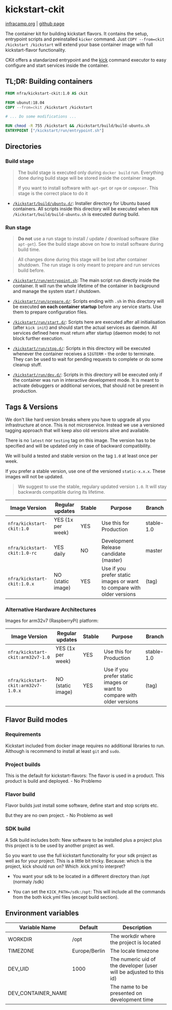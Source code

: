 # kickstart-ckit

[infracamp.org](https://infracamp.org) | [github page](https://github.com/infracamp/kickstart-ckit)

The container kit for building kickstart flavors. It contains the setup, entrypoint scripts
and preinstalled `kicker` command. Just  `COPY --from=ckit /kickstart /kickstart` will extend
your base container image with full kickstart-flavor functionality. 

CKit offers a standarized entrypoint and the [kick](https://gighub.com/infracamp/kicker) command
executor to easy configure and start services inside the container.

## TL;DR: Building containers

```dockerfile
FROM nfra/kickstart-ckit:1.0 AS ckit

FROM ubunut:18.04
COPY --from=ckit /kickstart /kickstart

# ... Do some modifications ...

RUN chmod -R 755 /kickstart && /kickstart/build/build-ubuntu.sh
ENTRYPOINT ["/kickstart/run/entrypoint.sh"]
```


## Directories

### Build stage

> The build stage is executed only during `docker build` run. Everything done during 
> build stage will be stored inside the container image.
>
> If you want to install software with `apt-get` or `npm` or `composer`. This stage
> is the correct place to do it

- [`/kickstart/build/ubuntu.d/`](kickstart/flavor/build.d): Installer directory for
  Ubuntu based containers. All scripts inside this directory will be executed when
  `RUN /kickstart/build/build-ubuntu.sh` is executed during build.


### Run stage

> **Do not** use a run stage to install / update / download software (like `apt-get`). 
> See the build stage above on how to install software during build time.

> All changes done during this stage will be lost after container shutdown. The run stage
> is only meant to prepare and run services build before.

- [`/kickstart/run/entrypoint.sh`](kickstart/run/entrypoint.sh): The main script run directly
  inside the container. It will run the whole lifetime of the container in background and
  manage the system start / shutdown.
  
- [`/kickstart/run/prepare.d/`](kickstart/run/prepare.d): Scripts ending with `.sh` in this
  directory will be executed **on each container startup** before any service starts. Use them
  to prepare configuration files.
  
- [`/kickstart/run/start.d/`](kickstart/run/start.d): Scripts here are executed after all
  initialisation (after `kick init`) and should start the actual services as daemon. All
  services defined here must return after startup (daemon mode) to not block further execution.
  
- [`/kickstart/run/stop.d/`](kickstart/run/stop.d): Scripts in this directory will be executed
  whenever the container receives a `SIGTERM` - the order to terminate. They can be used to
  wait for pending requests to complete or do some cleanup stuff. 
  
- [`/kickstart/run/dev.d/`](kickstart/run/dev.d): Scripts in this directory will be executed
  only if the container was run in interactive development mode. It is meant to activate
  debuggers or additional services, that should not be present in production.
  
  
  
## Tags & Versions

We don't like hard version breaks where you have to upgrade all you infrastructure at once.
This is not microservice. Instead we use a versioned tagging approach that will keep also
old versions alive and available.

There is no `latest` nor `testing` tag on this image. The version has to be specified
and will be updated only in case of backward compatibility.

We will build a tested and stable version on the tag `1.0` at least once per week.

If you prefer a stable version, use one of the versioned `static-x.x.x`. These images
will not be updated.

> We suggest to use the stable, regulary updated version `1.0`. It will stay 
> backwards compatible during its lifetime. 

| Image Version                      | Regular updates    | Stable  | Purpose | Branch |
|------------------------------------|--------------------|---------|---------|--------|
| `nfra/kickstart-ckit:1.0`          | YES (1x per week)  | YES     | Use this for Production                   | stable-1.0    |
| `nfra/kickstart-ckit:1.0-rc`       | YES daily          | NO      | Development Release candidate (master)    | master        |
| `nfra/kickstart-ckit:1.0.x`        | NO (static image)  | YES     | Use if you prefer static images or want to compare with older versions | (tag) |

### Alternative Hardware Architectures

Images for arm32v7 (RaspberryPi) platform:

| Image Version                      | Regular updates    | Stable  | Purpose | Branch |
|------------------------------------|--------------------|---------|---------|--------|
| `nfra/kickstart-ckit:arm32v7-1.0`          | YES (1x per week)  | YES     | Use this for Production                   | stable-1.0    |
| `nfra/kickstart-ckit:arm32v7-1.0.x` | NO (static image)  | YES     | Use if you prefer static images or want to compare with older versions | (tag) |


## Flavor Build modes

### Requirements

Kickstart included from docker image requires no additional libraries to run. Although is
recommend to install at least `git` and `sudo`.

### Project builds

This is the default for kickstart-flavors: The flavor is used in a product. This
product is build and deployed. - No Problemo

### Flavor build

Flavor builds just install some software, define start and stop scripts etc.

But they are no own project. - No Problemo as well



### SDK build

A Sdk build includes both: New software to be installed plus a project plus this
project is to be used by another project as well.

So you want to use the full kickstart functionality for your sdk project as well
as for your project. This is a little bit tricky. Because: which is the project,
kick should run on? Which .kick.yml to interpret?

- You want your sdk to be located in a different directory than /opt (normaly /sdk)

- You can set the `KICK_PATH=/sdk:/opt`: This will include all the commands from the
  both kick.yml files (except build section).
  
  
## Environment variables

| Variable Name | Default | Description |
|---------------|---------|-------------|
| WORKDIR       | /opt    | The workdir where the project is located |
| TIMEZONE      | Europe/Berlin | The locale timezone                |
| DEV_UID       | 1000    | The numeric uid of the developer (user will be adjusted to this id)  |
| DEV_CONTAINER_NAME |    | The name to be presented on development time                         |




